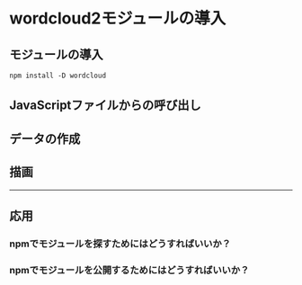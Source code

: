# wordcloud2モジュールの導入

## モジュールの導入

```console
npm install -D wordcloud
```

## JavaScriptファイルからの呼び出し

## データの作成

## 描画

* * *

## 応用

### npmでモジュールを探すためにはどうすればいいか？

### npmでモジュールを公開するためにはどうすればいいか？
